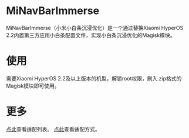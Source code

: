 # MiNavBarImmerse

MiNavBarImmerse（小米小白条沉浸优化）是一个通过替换Xiaomi HyperOS 2.2内置第三方应用小白条配置文件，实现小白条沉浸优化的Magisk模块。

# 使用

需要Xiaomi HyperOS 2.2及以上版本的机型，解锁root权限，刷入.zip格式的Magisk模块即可使用。

# 更多

[点此](list.md)查看适配列表。
[点此](rule.md)查看适配方式。

